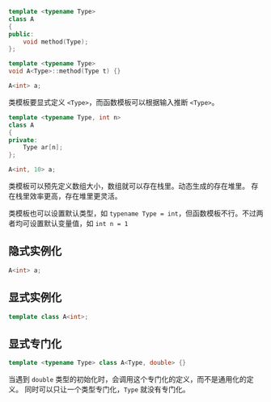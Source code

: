 ```C++
template <typename Type>
class A
{
public:
	void method(Type);
};

template <typename Type>
void A<Type>::method(Type t) {}

A<int> a;
```
类模板要显式定义 `<Type>`，而函数模板可以根据输入推断 `<Type>`。
```C++
template <typename Type, int n>
class A
{
private:
	Type ar[n];
};

A<int, 10> a;
```
类模板可以预先定义数组大小，数组就可以存在栈里。动态生成的存在堆里。
存在栈里效率更高，存在堆里更灵活。

类模板也可以设置默认类型，如 `typename Type = int`，但函数模板不行。不过两者均可设置默认变量值，如 `int n = 1`

## 隐式实例化
```C++
A<int> a;
```

## 显式实例化
```C++
template class A<int>;
```

## 显式专门化
```C++
template <typename Type> class A<Type, double> {}
```
当遇到 `double` 类型的初始化时，会调用这个专门化的定义，而不是通用化的定义。
同时可以只让一个类型专门化，`Type` 就没有专门化。